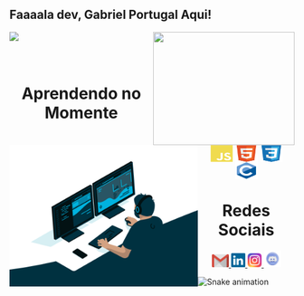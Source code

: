 
## Faaaala dev, Gabriel Portugal Aqui!

<div>
  
  <img  height="200em" src="https://github-readme-stats.vercel.app/api?username=GabrielPortugalCastilho&show_icons=true&theme=great-gatsby&include_all_commits=true&count_private=true"/>
  <img align="right" width="250em" height="200em" src="https://github-readme-stats.vercel.app/api/top-langs/?username=GabrielPortugalCastilho&layout=compact&langs_count=16&theme=great-gatsby"/>
</div>
<br>

<div  align="center"> 
  <div style="display: inline_block"><br>
    <img align="left" height="250" alt="coding-time" src="code.gif">
    <h1 align="center">Aprendendo no Momente</h1>
    <img align="center" height="30" width="40" alt="js-icon"  src="https://raw.githubusercontent.com/devicons/devicon/master/icons/javascript/javascript-plain.svg">
    <img align="center" height="30" width="40" alt="html-icon" src="https://raw.githubusercontent.com/devicons/devicon/master/icons/html5/html5-original.svg">
    <img align="center" height="30" width="40" alt="css-icon" src="https://raw.githubusercontent.com/devicons/devicon/master/icons/css3/css3-original.svg">
    <img align="center" height="30" width="40" alt="c-icon" src="https://raw.githubusercontent.com/devicons/devicon/master/icons/c/c-original.svg">
   </div>
    
  
  <h1 align="center">Redes Sociais</h1>
    <a href = "mailto: gabrielportucastilho@gmail.com" target="_blank">
      <img width="30" src="gmail.svg">
    </a>
    <a href = "https://www.linkedin.com/in/gabriel-portugal-castilho" target="_blank">
      <img width="25" src="linkedin.svg">
    </a>
    <a href = "https://replit.com/@gabrielportuga3" target="_blank>
      <img width="25" src="replittt.png">
    </a>
    <a href = "https://www.instagram.com/portugalcastilho/" target="_blank">
      <img width="25" src="instagram.png">
    </a>
    <a href = "https://discord.gg/dFPVhXsVEV" target="_blank">
      <img width="30" src="discordd.png">
    </a>
</div>
  
![Snake animation](https://github.com/LuigiGF/LuigiGF/blob/output/github-contribution-grid-snake.svg)

